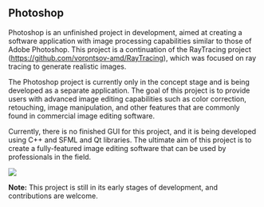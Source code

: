 ## Photoshop

Photoshop is an unfinished project in development, aimed at creating a software application with image processing capabilities similar to those of Adobe Photoshop. This project is a continuation of the RayTracing project (https://github.com/vorontsov-amd/RayTracing), which was focused on ray tracing to generate realistic images.

The Photoshop project is currently only in the concept stage and is being developed as a separate application. The goal of this project is to provide users with advanced image editing capabilities such as color correction, retouching, image manipulation, and other features that are commonly found in commercial image editing software.

Currently, there is no finished GUI for this project, and it is being developed using C++ and SFML and Qt libraries. The ultimate aim of this project is to create a fully-featured image editing software that can be used by professionals in the field. 

![](https://sun9-17.userapi.com/impg/7AbvEjcii8_0jvm_4B-uircreuDBkpGZdjF_8Q/Hx97n4h2CDg.jpg?size=2560x1817&quality=96&sign=bc4a4b61d010e84a233423493c7c99ba&type=album)

**Note:** This project is still in its early stages of development, and contributions are welcome.